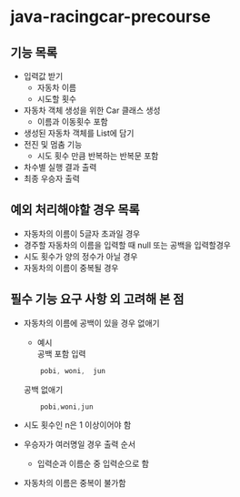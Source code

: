 # java-racingcar-precourse

## 기능 목록
- 입력값 받기
  - 자동차 이름
  - 시도할 횟수
- 자동차 객체 생성을 위한 Car 클래스 생성
  - 이름과 이동횟수 포함
- 생성된 자동차 객체를 List에 담기
- 전진 및 멈춤 기능
  - 시도 횟수 만큼 반복하는 반복문 포함
- 차수별 실행 결과 출력
- 최종 우승자 출력

## 예외 처리해야할 경우 목록
- 자동차의 이름이 5글자 초과일 경우
- 경주할 자동차의 이름을 입력할 때 null 또는 공백을 입력할경우
- 시도 횟수가 양의 정수가 아닐 경우
- 자동차의 이름이 중복될 경우

## 필수 기능 요구 사항 외 고려해 본 점
- 자동차의 이름에 공백이 있을 경우 없애기
    - 예시  
  공백 포함 입력
    ```java
        pobi, woni,  jun
    ```
  공백 없애기
    ```java
        pobi,woni,jun
    ```

- 시도 횟수인 n은 1 이상이어야 함
- 우승자가 여러명일 경우 출력 순서
  - 입력순과 이름순 중 입력순으로 함
- 자동차의 이름은 중복이 불가함